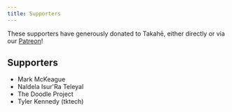 ```yaml
---
title: Supporters
---
```


These supporters have generously donated to Takahē, either directly or
via our [Patreon](https://patreon.com/takahe)!

## Supporters

* Mark McKeague
* Naldela Isur'Ra Teleyal
* The Doodle Project
* Tyler Kennedy (tktech)
